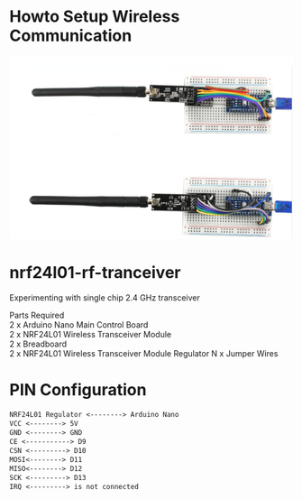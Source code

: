 #  Howto Setup Wireless Communication   

![Howto Setup Wireless Communication ](./nRF24L01.png)

# nrf24l01-rf-tranceiver
Experimenting with single chip 2.4 GHz transceiver

Parts Required    
2 x Arduino Nano Main Control Board   
2 x NRF24L01 Wireless Transceiver Module   
2 x Breadboard  
2 x NRF24L01 Wireless Transceiver Module Regulator N x Jumper Wires  

# PIN  Configuration  
```
NRF24L01 Regulator <--------> Arduino Nano  
VCC <--------> 5V  
GND <--------> GND  
CE <-----------> D9  
CSN <---------> D10   
MOSI<--------> D11    
MISO<--------> D12   
SCK <---------> D13  
IRQ <---------> is not connected  
 
```
